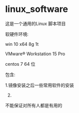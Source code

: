 # linux_software


这是一个通用的Linux 脚本项目


软硬件环境:

win 10 x64 8g 1t 

VMware® Workstation 15 Pro

centos 7 64 位

包含:


1.镜像安装之后一些常用软件的安装


2.




不能保证对所有人都是有用的
